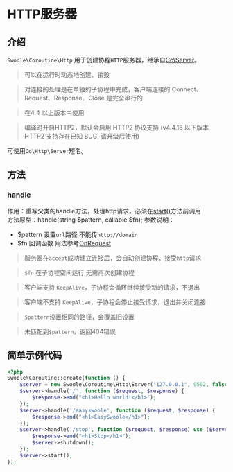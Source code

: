 # HTTP服务器

## 介绍

`Swoole\Coroutine\Http` 用于创建协程`HTTP`服务器，继承自[Co\Server](/Cn/Swoole/CoroutineServer/http.md)。

> 可以在运行时动态地创建、销毁

> 对连接的处理是在单独的子协程中完成，客户端连接的 Connect、Request、Response、Close 是完全串行的

> 在4.4 以上版本中使用

> 编译时开启HTTP2，默认会启用 HTTP2 协议支持 (v4.4.16 以下版本 HTTP2 支持存在已知 BUG, 请升级后使用)

可使用`Co\Http\Server`短名。


## 方法

### handle

作用：重写父类的handle方法，处理http请求，必须在[start()](/Cn/Swoole/CoroutineServer/tcp.html#start)方法前调用       
方法原型：handle(string $pattern, callable $fn);
参数说明：
- $pattern 设置`url`路径 不能传`http://domain`
- $fn 回调函数 用法参考[OnRequest](/Cn/Swoole/ServerStart/Http/events.html#onRequest)

> 服务器在`accept`成功建立连接后，会自动创建协程，接受`http`请求   
 
> `$fn` 在子协程空间运行 无需再次创建协程   

> 客户端支持 `KeepAlive`，子协程会循环继续接受新的请求，不退出 
 
> 客户端不支持 `KeepAlive`，子协程会停止接受请求，退出并关闭连接  
   
> `$pattern`设置相同的路径，会覆盖旧设置  

> 未匹配到`$pattern`，返回404错误    

## 简单示例代码

```php
<?php
Swoole\Coroutine::create(function () {
    $server = new Swoole\Coroutine\Http\Server("127.0.0.1", 9502, false);
    $server->handle('/', function ($request, $response) {
        $response->end("<h1>Hello world!</h1>");
    });
    $server->handle('/easyswoole', function ($request, $response) {
        $response->end("<h1>EasySwoole</h1>");
    });
    $server->handle('/stop', function ($request, $response) use ($server) {
        $response->end("<h1>Stop</h1>");
        $server->shutdown();
    });
    $server->start();
});
```
